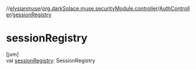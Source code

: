 //[elysianmuse](../../../index.md)/[org.darkSolace.muse.securityModule.controller](../index.md)/[AuthController](index.md)/[sessionRegistry](session-registry.md)

# sessionRegistry

[jvm]\
val [sessionRegistry](session-registry.md): SessionRegistry
